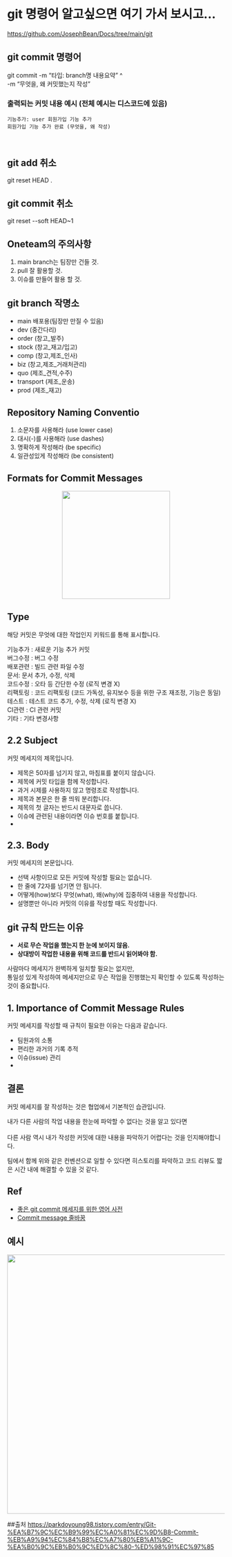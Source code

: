 # git 명령어 알고싶으면 여기 가서 보시고...

https://github.com/JosephBean/Docs/tree/main/git


## git commit 명령어

git commit -m “타입: branch명 내용요약” ^ <br>
-m “무엇을, 왜 커밋했는지 작성” <br>


### 출력되는 커밋 내용 예시 (전체 예시는 디스코드에 있음)
```
기능추가: user 회원가입 기능 추가
회원가입 기능 추가 완료 (무엇을, 왜 작성)
```
<br>


## git add 취소

git reset HEAD .


## git commit 취소

git reset --soft HEAD~1


## Oneteam의 주의사항

1. main branch는 팀장만 건들 것.
2. pull 잘 활용할 것.
3. 이슈를 만들어 활용 할 것.


## git branch 작명소

- main 배포용(팀장만 만질 수 있음)
- dev (중간다리)
- order (창고_발주)
- stock (창고_재고/입고)
- comp (창고,제조_인사)
- biz (창고,제조_거래처관리)
- quo (제조_견적,수주)
- transport (제조_운송)
- prod (제조_재고)
  

## Repository Naming Conventio

1. 소문자를 사용해라 (use lower case)
2. 대시(-)를 사용해라 (use dashes)
3. 명확하게 작성해라 (be specific)
4. 일관성있게 작성해라 (be consistent)

## Formats for Commit Messages

<p align="center">
  <img src="https://blog.kakaocdn.net/dn/xteMz/btskha3GV9d/jJOTTbW8lzcKExUDpri7EK/img.png" height="250">
</p>

## Type

해당 커밋은 무엇에 대한 작업인지 키워드를 통해 표시합니다.

기능추가 : 새로운 기능 추가 커밋<br>
버그수정 : 버그 수정<br>
배포관련 : 빌드 관련 파일 수정<br>
문서: 문서 추가, 수정, 삭제<br>
코드수정 : 오타 등 간단한 수정 (로직 변경 X)<br>
리팩토링 : 코드 리팩토링 (코드 가독성, 유지보수 등을 위한 구조 재조정, 기능은 동일)<br>
테스트 : 테스트 코드 추가, 수정, 삭제 (로직 변경 X)<br>
CI관련 : CI 관련 커밋<br>
기타 : 기타 변경사항<br>

  
## 2.2 Subject
커밋 메세지의 제목입니다.

- 제목은 50자를 넘기지 않고, 마침표를 붙이지 않습니다.
- 제목에 커밋 타입을 함께 작성합니다.
- 과거 시제를 사용하지 않고 명령조로 작성합니다.
- 제목과 본문은 한 줄 띄워 분리합니다.
- 제목의 첫 글자는 반드시 대문자로 씁니다.
- 이슈에 관련된 내용이라면 이슈 번호를 붙힙니다.
- 

## 2.3. Body
커밋 메세지의 본문입니다. 

- 선택 사항이므로 모든 커밋에 작성할 필요는 없습니다.
- 한 줄에 72자를 넘기면 안 됩니다.
- 어떻게(how)보다 무엇(what), 왜(why)에 집중하여 내용을 작성합니다.
- 설명뿐만 아니라 커밋의 이유를 작성할 때도 작성합니다.


## git 규칙 만드는 이유
  - **서로 무슨 작업을 했는지 한 눈에 보이지 않음.**
  - **상대방이 작업한 내용을 위해 코드를 반드시 읽어봐야 함.**

사람마다 메세지가 완벽하게 일치할 필요는 없지만, <br>
통일성 있게 작성하여 메세지만으로 무슨 작업을 진행했는지 확인할 수 있도록 작성하는 것이 중요합니다.

## 1. Importance of Commit Message Rules

커밋 메세지를 작성할 때 규칙이 필요한 이유는 다음과 같습니다.

- 팀원과의 소통
- 편리한 과거의 기록 추적
- 이슈(issue) 관리
- 
## 결론 
  
커밋 메세지를 잘 작성하는 것은 협업에서 기본적인 습관입니다.

내가 다른 사람의 작업 내용을 한눈에 파악할 수 없다는 것을 알고 있다면 <br>  
다른 사람 역시 내가 작성한 커밋에 대한 내용을 파악하기 어렵다는 것을 인지해야합니다.

팀에서 함께 위와 같은 컨벤션으로 일할 수 있다면 히스토리를 파악하고 코드 리뷰도 짧은 시간 내에 해결할 수 있을 것 같다.
  
## Ref

- [좋은 git commit 메세지를 위한 영어 사전](https://blog.ull.im/engineering/2019/03/10/logs-on-git.html)
- [Commit message 줄바꿈](https://guuumi.tistory.com/128)
  
  
## 예시 

<p align="center">
  <img src="https://blog.kakaocdn.net/dn/dtCL21/btsklmCgFie/QDPW3LejAG0htEsJ3N628k/img.png" height="600">
</p>

##출처
https://parkdoyoung98.tistory.com/entry/Git-%EA%B7%9C%EC%B9%99%EC%A0%81%EC%9D%B8-Commit-%EB%A9%94%EC%84%B8%EC%A7%80%EB%A1%9C-%EA%B0%9C%EB%B0%9C%ED%8C%80-%ED%98%91%EC%97%85
